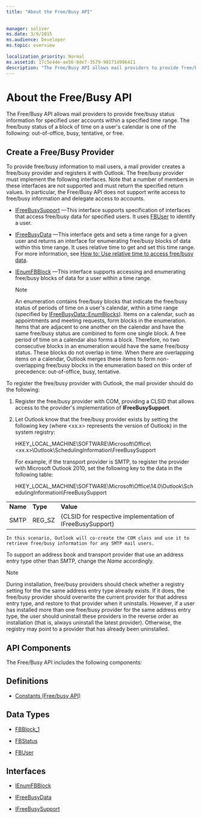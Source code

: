 ```yaml
---
title: "About the Free/Busy API"
 
 
manager: soliver
ms.date: 3/9/2015
ms.audience: Developer
ms.topic: overview
 
localization_priority: Normal
ms.assetid: 17c5e44e-ae56-8de7-3579-90171d996411
description: "The Free/Busy API allows mail providers to provide free/busy status information for specified user accounts within a specified time range. The free/busy status of a block of time on a user's calendar is one of the following: out-of-office, busy, tentative, or free."
---
```


# About the Free/Busy API

The Free/Busy API allows mail providers to provide free/busy status information for specified user accounts within a specified time range. The free/busy status of a block of time on a user's calendar is one of the following: out-of-office, busy, tentative, or free.
  
## Create a Free/Busy Provider

To provide free/busy information to mail users, a mail provider creates a free/busy provider and registers it with Outlook. The free/busy provider must implement the following interfaces. Note that a number of members in these interfaces are not supported and must return the specified return values. In particular, the Free/Busy API does not support write access to free/busy information and delegate access to accounts.
  
- [IFreeBusySupport](ifreebusysupport.md) —This interface supports specification of interfaces that access free/busy data for specified users. It uses [FBUser](fbuser.md) to identify a user. 
    
- [IFreeBusyData](ifreebusydata.md) —This interface gets and sets a time range for a given user and returns an interface for enumerating free/busy blocks of data within this time range. It uses relative time to get and set this time range. For more information, see [How to: Use relative time to access free/busy data](how-to-use-relative-time-to-access-free-busy-data.md).
    
- [IEnumFBBlock](ienumfbblock.md) —This interface supports accessing and enumerating free/busy blocks of data for a user within a time range. 
    
    > [!NOTE]
    > An enumeration contains free/busy blocks that indicate the free/busy status of periods of time on a user's calendar, within a time range (specified by [IFreeBusyData::EnumBlocks](ifreebusydata-enumblocks.md)). Items on a calendar, such as appointments and meeting requests, form blocks in the enumeration. Items that are adjacent to one another on the calendar and have the same free/busy status are combined to form one single block. A free period of time on a calendar also forms a block. Therefore, no two consecutive blocks in an enumeration would have the same free/busy status. These blocks do not overlap in time. When there are overlapping items on a calendar, Outlook merges these items to form non-overlapping free/busy blocks in the enumeration based on this order of precedence: out-of-office, busy, tentative. 
  
To register the free/busy provider with Outlook, the mail provider should do the following:
  
1. Register the free/busy provider with COM, providing a CLSID that allows access to the provider's implementation of **IFreeBusySupport**. 
    
2. Let Outlook know that the free/busy provider exists by setting the following key (where \<xx.x\> represents the version of Outlook) in the system registry: 
    
    HKEY_LOCAL_MACHINE\SOFTWARE\Microsoft\Office\\<xx.x\>\Outlook\SchedulingInformation\FreeBusySupport
    
    For example, if the transport provider is SMTP, to register the provider with Microsoft Outlook 2010, set the following key to the data in the following table: 
    
    HKEY_LOCAL_MACHINE\SOFTWARE\Microsoft\Office\14.0\Outlook\SchedulingInformation\FreeBusySupport
    
||||
|:-----|:-----|:-----|
|**Name** <br/> |**Type** <br/> |**Value** <br/> |
|SMTP  <br/> |REG_SZ  <br/> |{CLSID for respective implementation of IFreeBusySupport}  <br/> |
   
    In this scenario, Outlook will co-create the COM class and use it to retrieve free/busy information for any SMTP mail users.
    
To support an address book and transport provider that use an address entry type other than SMTP, change the  *Name*  accordingly. 
  
> [!NOTE]
> During installation, free/busy providers should check whether a registry setting for the the same address entry type already exists. If it does, the free/busy provider should overwrite the current provider for that address entry type, and restore to that provider when it uninstalls. However, if a user has installed more than one free/busy provider for the same address entry type, the user should uninstall these providers in the reverse order as installation (that is, always uninstall the latest provider). Otherwise, the registry may point to a provider that has already been uninstalled. 
  
## API Components

The Free/Busy API includes the following components:
  
## Definitions

- [Constants (Free/busy API)](constants-free-busy-api.md)
    
## Data Types

- [FBBlock_1](fbblock_1.md)
    
- [FBStatus](fbstatus.md)
    
- [FBUser](fbuser.md)
    
## Interfaces

- [IEnumFBBlock](ienumfbblock.md)
    
- [IFreeBusyData](ifreebusydata.md)
    
- [IFreeBusySupport](ifreebusysupport.md)
    

